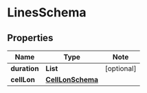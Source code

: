# LinesSchema

## Properties

Name | Type | Note
---- | ---- | ----
**duration** | **List<Int>** | [optional] 
**cellLon** | [**CellLonSchema**](CellLonSchema.md) | 


